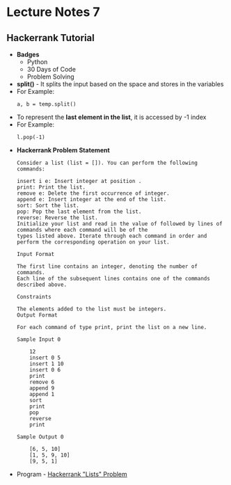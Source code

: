 # Lecture Notes 7

## Hackerrank Tutorial
* __Badges__
    * Python
    * 30 Days of Code
    * Problem Solving
* __split()__ - It splits the input based on the space and stores in the variables
* For Example:
    ```
    a, b = temp.split()
    ```
* To represent the __last element in the list__, it is accessed by -1 index
* For Example:
    ```
    l.pop(-1)
    ```
* __Hackerrank Problem Statement__
    ```
    Consider a list (list = []). You can perform the following commands:

    insert i e: Insert integer at position .
    print: Print the list.
    remove e: Delete the first occurrence of integer.
    append e: Insert integer at the end of the list.
    sort: Sort the list.
    pop: Pop the last element from the list.
    reverse: Reverse the list.
    Initialize your list and read in the value of followed by lines of commands where each command will be of the
    types listed above. Iterate through each command in order and perform the corresponding operation on your list.

    Input Format

    The first line contains an integer, denoting the number of commands.
    Each line of the subsequent lines contains one of the commands described above.

    Constraints

    The elements added to the list must be integers.
    Output Format

    For each command of type print, print the list on a new line.

    Sample Input 0

        12
        insert 0 5
        insert 1 10
        insert 0 6
        print
        remove 6
        append 9
        append 1
        sort
        print
        pop
        reverse
        print

    Sample Output 0

        [6, 5, 10]
        [1, 5, 9, 10]
        [9, 5, 1]
    ```
* Program - [Hackerrank "Lists" Problem](https://github.com/abhinavg916/ytcodehelp-python/blob/master/Lectures/Lecture%207/Lists.py)
